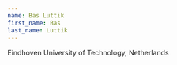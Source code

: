 ```yaml
---
name: Bas Luttik
first_name: Bas
last_name: Luttik
---
```


Eindhoven University of Technology, Netherlands

